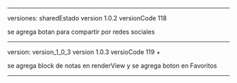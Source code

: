 ***************************
versiones: sharedEstado
version 1.0.2 
versionCode 118

se agrega botan para compartir por redes sociales

*****************************
version: version_1_0_3
version 1.0.3
versioCode 119 +

se agrega block de notas en renderView
y se agrega boton en Favoritos





*****************************

